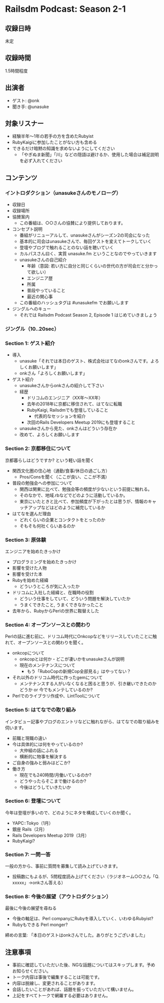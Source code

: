 # Railsdm Podcast: Season 2-1

## 収録日時

未定

## 収録時間

1.5時間程度

## 出演者

- ゲスト: @onk
- 聞き手: @unasuke

## 対象リスナー

- 経験半年〜1年の若手の方を含めたRubyist
- RubyKaigiに参加したことがない方も含める
- できるだけ暗黙の知識を求めないようにしてください
    - 「やぎぬま新聞」「川」などの隠語は避けるか、使用した場合は補足説明を必ず入れてください

## コンテンツ

### イントロダクション（unasukeさんのモノローグ）

- 収録日
- 収録場所
- 協賛案内
    - この番組は、○○さんの協賛により提供しております。
- コンセプト説明
    - 番組がリニューアルして、unasukeさんがシーズン2の司会になった
    - 基本的に司会はunasukeさんで、毎回ゲストを変えてトークしていく
    - 登壇やブログで触れることのない話を聴いていく
    - カルパスさん曰く、実質 unasuke.fm ということなのでやっていきます
    - unasukeさんの自己紹介
        - 年齢（意図: 若い方に自分と同じくらいの世代の方が司会だと分かって欲しい）
        - エンジニア歴
        - 所属
        - 普段やっていること
        - 最近の関心事
    - この番組のハッシュタグは #unasukefm でお願いします
- ジングルへのキュー
    - それでは Railsdm Podcast Season 2, Episode 1 はじめていきましょう

### ジングル（10..20sec）

### Section 1: ゲスト紹介

- 導入
    - unasuke「それでは本日のゲスト、株式会社はてなのonkさんです。よろしくお願いします」
    - onkさん「よろしくお願いします」
- ゲスト紹介
    - unasukeさんからonkさんの紹介して下さい
    - 経歴
      - ドリコムのエンジニア（XX年〜XX年）
      - 去年の2018年に京都に移住されて、はてなに転職
      - RubyKaigi, Railsdmでも登壇していること
          - 代表的なセッションを紹介
      - 次回のRails Developers Meetup 2019にも登壇すること
    - unasukeさんから見た、onkさんはどういう存在か
    - 改めて、よろしくお願いします

### Section 2: 京都移住について

京都暮らしはどうですか? という軽い話を聞く

- 関西文化圏の住心地（通勤/食事/休日の過ごし方）
    - Pros/Consを聞く（ここが良い、ここが不満）
- 普段の勉強会への参加について
    - 関西は関東に比べて、勉強会等の頻度が少ないという前提に触れる。
    - そのなかで、地域.rbなどでどのように活動しているか。
    - 東京にいたときと比べて、参加頻度が下がったとは思うが、情報のキャッチアップなどはどのように補完しているか
- はてなを選んだ理由
    - どれくらいの企業とコンタクトをとったのか
    - そもそも何社くらいあるのか

### Section 3: 原体験

エンジニアを始めたきっかけ

- プログラミングを始めたきっかけ
- 影響を受けた人物
- 影響を受けた本
- Rubyを始めた経緯
    - どういうところが気に入ったか
- ドリコムに入社した経緯と、在職時の役割
    - どういう仕事をしていて、どういう問題を解決していたか
    - うまくできたこと, うまくできなかったこと
- 去年から、RubyからPerlの世界に鞍替えした

### Section 4: オープンソースとの関わり

Perlの話に進む前に、ドリコム時代にOnkcopなどをリリースしていたことに触れて、オープンソースとの関わりを聞く。

- onkcopについて
    - onkcopとは何か・どこが凄いかをunasukeさんが説明
    - 現在のメンテナンスについて
        - もう「RuboCopの新規Cop全部見る」はやってない？
- それ以外のドリコム時代に作ったgemについて
    - メンテナンスする人がいなくなると困ると思うが、引き継いできたのかどうか or 今でもメンテしているのか?
- Perlでのライブラリ作成や、LintToolについて

### Section 5: はてなでの取り組み

インタビュー記事やブログのエントリなどに触れながら、はてなでの取り組みを伺います。

- 前職と現職の違い
- 今は具体的には何をやっているのか?
    - 大仲組の話にふれる
    - 横断的に物事を解決する
- ご自身の強みと弱みはどこか?
- 働き方
    - 現在でも240時間/月働いているのか?
    - どうやったらそこまで働けるのか?
    - 今後はどうしていきたいか

### Section 6: 登壇について

今年は登壇が多いので、どのようにネタを構成していくのか聞く。

- YAPC::Tokyo（1月）
- 銀座 Rails（2月）
- Rails Developers Meetup 2019（3月）
- RubyKaigi?

### Section 7: 一問一答

一般の方から、事前に質問を募集して読み上げていきます。

- 投稿数にもよるが、5問程度読み上げてください（ラジオネーム○○さん「Q. xxxxx」→onkさん答える）

### Section 8: 今後の展望（アウトロダクション）

最後に今後の展望を尋ねる

- 今後の軸足は、Perl companyにRubyを導入していく、いわゆるRubyist?
- Rubyもできる Perl monger?

締めの言葉: 「本日のゲストはonkさんでした。ありがとうございました」

## 注意事項

* 事前に確認していただいた後、NGな話題についてはスキップします。予めお知らせください。
* トーク内容は事後で編集することは可能です。
* 内容は脱線し、変更されることがあります。
* 会話したいことがあれば、話題を振っていただいて構いません。
* 上記をすべてトークで網羅する必要はありません。
